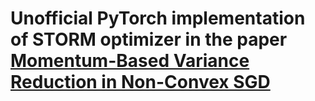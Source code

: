 # Unofficial PyTorch implementation of STORM optimizer in the paper [Momentum-Based Variance Reduction in Non-Convex SGD](http://papers.neurips.cc/paper/9659-momentum-based-variance-reduction-in-non-convex-sgd.pdf)

